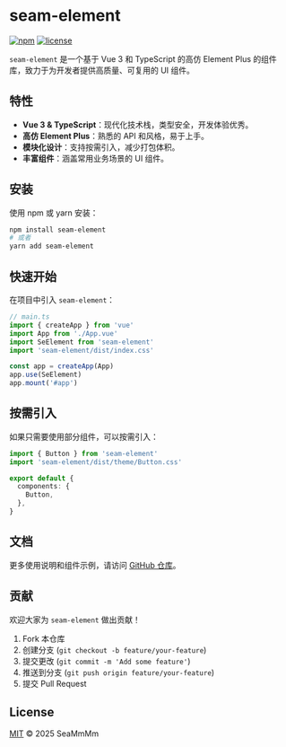 # seam-element

[![npm](https://img.shields.io/npm/v/seam-element.svg)](https://www.npmjs.com/package/seam-element)
[![license](https://img.shields.io/npm/l/seam-element.svg)](https://github.com/SeaMmMm/seam-element/blob/main/LICENSE)

`seam-element` 是一个基于 Vue 3 和 TypeScript 的高仿 Element Plus 的组件库，致力于为开发者提供高质量、可复用的 UI 组件。

## 特性

- **Vue 3 & TypeScript**：现代化技术栈，类型安全，开发体验优秀。
- **高仿 Element Plus**：熟悉的 API 和风格，易于上手。
- **模块化设计**：支持按需引入，减少打包体积。
- **丰富组件**：涵盖常用业务场景的 UI 组件。

## 安装

使用 npm 或 yarn 安装：

```bash
npm install seam-element
# 或者
yarn add seam-element
```

## 快速开始

在项目中引入 `seam-element`：

```typescript
// main.ts
import { createApp } from 'vue'
import App from './App.vue'
import SeElement from 'seam-element'
import 'seam-element/dist/index.css'

const app = createApp(App)
app.use(SeElement)
app.mount('#app')
```

## 按需引入

如果只需要使用部分组件，可以按需引入：

```typescript
import { Button } from 'seam-element'
import 'seam-element/dist/theme/Button.css'

export default {
  components: {
    Button,
  },
}
```

## 文档

更多使用说明和组件示例，请访问 [GitHub 仓库](https://github.com/SeaMmMm/se-element)。

## 贡献

欢迎大家为 `seam-element` 做出贡献！

1. Fork 本仓库
2. 创建分支 (`git checkout -b feature/your-feature`)
3. 提交更改 (`git commit -m 'Add some feature'`)
4. 推送到分支 (`git push origin feature/your-feature`)
5. 提交 Pull Request

## License

[MIT](https://github.com/SeaMmMm/seam-element/blob/main/LICENSE) © 2025 SeaMmMm
